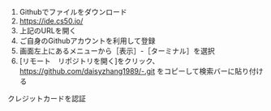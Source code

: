 1. Githubでファイルをダウンロード　　
2. https://ide.cs50.io/    
3. 上記のURLを開く　
4. ご自身のGithubアカウントを利用して登録   
6. 画面左上にあるメニューから［表示］-［ターミナル］を選択  
7. [リモート　リポジトリを開く]をクリック、https://github.com/daisyzhang1989/-.git をコピーして検索バーに貼り付ける  

クレジットカードを認証  


